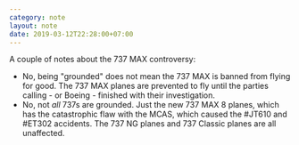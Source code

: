 ```yaml
---
category: note
layout: note
date: 2019-03-12T22:28:00+07:00
---
```


A couple of notes about the 737 MAX controversy:

- No, being "grounded" does not mean the 737 MAX is banned from flying for good. The 737 MAX planes are prevented to fly until the parties calling - or Boeing - finished with their investigation.
- No, not _all_ 737s are grounded. Just the new 737 MAX 8 planes, which has the catastrophic flaw with the MCAS, which caused the #JT610 and #ET302 accidents. The 737 NG planes and 737 Classic planes are all unaffected.
